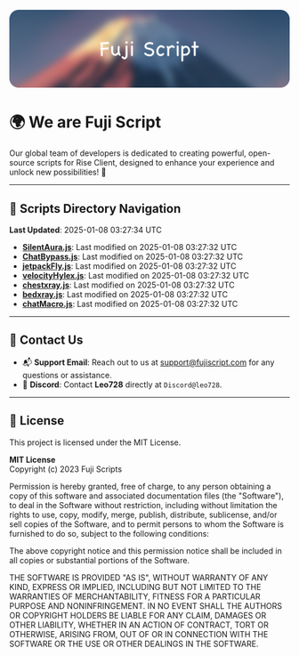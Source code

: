 ![Banner](.github/b.webp)

# 🌍 **We are Fuji Script**

Our global team of developers is dedicated to creating powerful, open-source scripts for Rise Client, designed to enhance your experience and unlock new possibilities! 🌟

---
<!-- SCRIPTS_NAVIGATION_START -->
## 📂 **Scripts Directory Navigation**

**Last Updated**: 2025-01-08 03:27:34 UTC

- **[SilentAura.js](scripts/SilentAura.js)**: Last modified on 2025-01-08 03:27:32 UTC
- **[ChatBypass.js](scripts/ChatBypass.js)**: Last modified on 2025-01-08 03:27:32 UTC
- **[jetpackFly.js](scripts/jetpackFly.js)**: Last modified on 2025-01-08 03:27:32 UTC
- **[velocityHylex.js](scripts/velocityHylex.js)**: Last modified on 2025-01-08 03:27:32 UTC
- **[chestxray.js](scripts/chestxray.js)**: Last modified on 2025-01-08 03:27:32 UTC
- **[bedxray.js](scripts/bedxray.js)**: Last modified on 2025-01-08 03:27:32 UTC
- **[chatMacro.js](scripts/chatMacro.js)**: Last modified on 2025-01-08 03:27:32 UTC

<!-- SCRIPTS_NAVIGATION_END -->

---

## 💬 **Contact Us**  
- 📬 **Support Email**: Reach out to us at [support@fujiscript.com](mailto:support@fujiscript.com) for any questions or assistance.  
- 💬 **Discord**: Contact **Leo728** directly at `Discord@leo728`.

---

## 📜 **License**

This project is licensed under the MIT License.  

**MIT License**  
Copyright (c) 2023 Fuji Scripts  

Permission is hereby granted, free of charge, to any person obtaining a copy of this software and associated documentation files (the "Software"), to deal in the Software without restriction, including without limitation the rights to use, copy, modify, merge, publish, distribute, sublicense, and/or sell copies of the Software, and to permit persons to whom the Software is furnished to do so, subject to the following conditions:  

The above copyright notice and this permission notice shall be included in all copies or substantial portions of the Software.  

THE SOFTWARE IS PROVIDED "AS IS", WITHOUT WARRANTY OF ANY KIND, EXPRESS OR IMPLIED, INCLUDING BUT NOT LIMITED TO THE WARRANTIES OF MERCHANTABILITY, FITNESS FOR A PARTICULAR PURPOSE AND NONINFRINGEMENT. IN NO EVENT SHALL THE AUTHORS OR COPYRIGHT HOLDERS BE LIABLE FOR ANY CLAIM, DAMAGES OR OTHER LIABILITY, WHETHER IN AN ACTION OF CONTRACT, TORT OR OTHERWISE, ARISING FROM, OUT OF OR IN CONNECTION WITH THE SOFTWARE OR THE USE OR OTHER DEALINGS IN THE SOFTWARE.  
